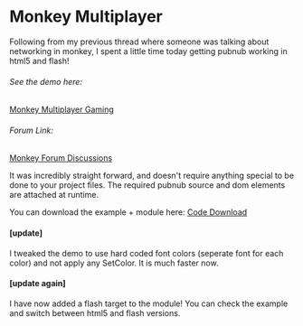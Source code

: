 # Monkey Multiplayer

Following from my previous thread where someone was talking about networking in monkey,
I spent a little time today getting pubnub working in html5 and flash!

###### See the demo here:
[Monkey Multiplayer Gaming](http://www.skn3.com/junk/pubnub/MonkeyGameHtml.html)

###### Forum Link:
[Monkey Forum Discussions](http://monkeycoder.co.nz/Community/posts.php?topic=2397)

It was incredibly straight forward,
and doesn't require anything special to be done
to your project files.
The required pubnub source and dom
elements are attached at runtime.

You can download the example + module here:
[Code Download](https://github.com/pubnub/pubnub-api/tree/master/monkey)

#### [update]

I tweaked the demo to use hard coded font colors
(seperate font for each color) and not apply any SetColor.
It is much faster now.

#### [update again]

I have now added a flash target to the module!
You can check the example and switch between
html5 and flash versions.
